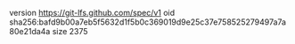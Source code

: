 version https://git-lfs.github.com/spec/v1
oid sha256:bafd9b00a7eb5f5632d1f5b0c369019d9e25c37e758525279497a7a80e21da4a
size 2375
